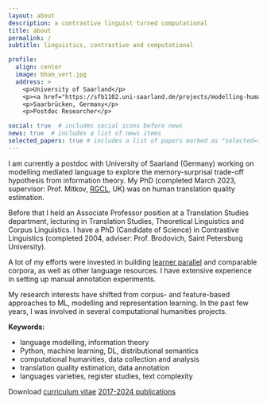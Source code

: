 ```yaml
---
layout: about
description: a contrastive linguist turned computational
title: about
permalink: /
subtitle: linguistics, contrastive and computational

profile:
  align: center
  image: bham_vert.jpg
  address: >
    <p>University of Saarland</p>
    <p><a href="https://sfb1102.uni-saarland.de/projects/modelling-human-translation-with-a-noisy-channel/" target="_blank">SFB B7 project</a></p>
    <p>Saarbrücken, Germany</p>
    <p>Postdoc Researcher</p>

social: true  # includes social icons before news
news: true  # includes a list of news items
selected_papers: true # includes a list of papers marked as "selected={true}
---
```

I am currently a postdoc with University of Saarland (Germany) working on modelling mediated language to explore the memory-surprisal trade-off hypothesis from information theory. 
My PhD (completed March 2023, supervisor: Prof. Mitkov, <a href="http://rgcl.wlv.ac.uk/" target="_blank">RGCL</a>, UK) was on human translation quality estimation.

Before that I held an Associate Professor position at a Translation Studies department, lecturing in Translation Studies, Theoretical Linguistics and Corpus Linguistics.
I have a PhD (Candidate of Science) in Contrastive Linguistics (completed 2004, adviser: Prof. Brodovich, Saint Petersburg University).

A lot of my efforts were invested in building <a href="https://www.rus-ltc.org/static/html/about.html" target="_blank">learner parallel</a> and comparable corpora, as well as other language resources. 
I have extensive experience in setting up manual annotation experiments.

My research interests have shifted from corpus- and feature-based approaches to ML, modelling and representation learning.
In the past few years, I was involved in several computational humanities projects.

**Keywords:**
<ul>
    <li>language modelling, information theory</li>
    <li>Python, machine learning, DL, distributional semantics</li>
    <li>computational humanities, data collection and analysis</li>
    <li>translation quality estimation, data annotation</li>
    <li>languages varieties, register studies, text complexity</li>
</ul>
Download <a href="assets/pdf/en_kunilovskaya_CV_Sept11-2023.pdf" target="blank">curriculum vitae</a>
<a href="assets/pdf/2017_2024_headed.pdf" target="blank">2017-2024 publications</a>
<!--- ; <a href="../../../latex/kunilovskaya_europass_13Apr2022.pdf" target="blank">Europass</a> --->
